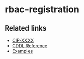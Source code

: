 # rbac-registration

## Related links

- [CIP-XXXX](https://github.com/input-output-hk/catalyst-CIPs/blob/x509-role-registration-metadata/CIP-XXXX/README.md)
- [CDDL Reference](https://github.com/input-output-hk/catalyst-CIPs/blob/x509-envelope-metadata/CIP-XXXX/x509-envelope.cddl)
- [Examples](https://github.com/input-output-hk/catalyst-libs/blob/main/rust/rbac-registration/examples.md)
